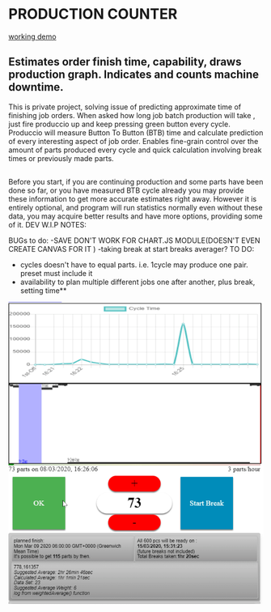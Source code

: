 # PRODUCTION COUNTER


[working demo](/index22.html)

## Estimates order finish time, capability, draws production graph. Indicates and counts machine downtime.

This is private project, solving issue of predicting approximate time of finishing job orders. 
When asked how long job batch production will take , just fire produccio up and keep pressing green button every cycle. Produccio will measure Button To Button (BTB) time and calculate prediction of every interesting aspect of job order.  Enables fine-grain control over the amount of parts produced every cycle and quick calculation involving break times or previously made parts.

## 
Before you start, if you are continuing production and some parts have
been done so far, or you have measured BTB cycle already you may provide
these information to get more accurate estimates right away. However it
is entirely optional, and program will run statistics normally even
without these data, you may acquire better results and have more
options, providing some of it.
DEV W.I.P NOTES:

BUGs to do:
-SAVE DON'T WORK FOR CHART.JS MODULE(DOESN'T EVEN CREATE CANVAS FOR IT
)
-taking break at start breaks averager?
TO DO:
- cycles doesn't have to equal parts. i.e. 1cycle may produce one pair.
preset must include it
- availability to plan multiple different jobs one after another, plus
break, setting time**

![animation of working app](/sample-imgs/produccio-0.gif)
